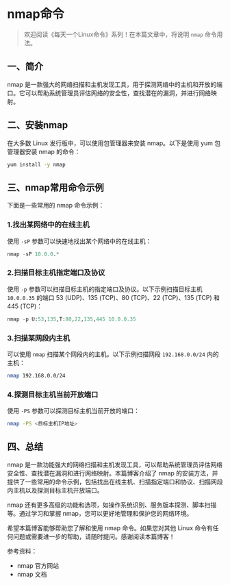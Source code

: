 # nmap命令



> 欢迎阅读《每天一个Linux命令》系列！在本篇文章中，将说明 `nmap` 命令用法。

## 一、简介

nmap 是一款强大的网络扫描和主机发现工具，用于探测网络中的主机和开放的端口。它可以帮助系统管理员评估网络的安全性，查找潜在的漏洞，并进行网络映射。



## 二、安装nmap

在大多数 Linux 发行版中，可以使用包管理器来安装 nmap。以下是使用 yum 包管理器安装 nmap 的命令：

```bash
yum install -y nmap
```



## 三、nmap常用命令示例

下面是一些常用的 nmap 命令示例：

### 1.找出某网络中的在线主机

使用 `-sP` 参数可以快速地找出某个网络中的在线主机：

```python
nmap -sP 10.0.0.*
```

### 2.扫描目标主机指定端口及协议

使用 `-p` 参数可以扫描目标主机的指定端口及协议。以下示例扫描目标主机 `10.0.0.35` 的端口 53 (UDP)、135 (TCP)、80 (TCP)、22 (TCP)、135 (TCP) 和 445 (TCP)：

```python
nmap -p U:53,135,T:80,22,135,445 10.0.0.35 
```

### 3.扫描某网段内主机

可以使用 `nmap` 扫描某个网段内的主机。以下示例扫描网段 `192.168.0.0/24` 内的主机：

```bash
nmap 192.168.0.0/24
```

### 4.探测目标主机当前开放端口

使用 `-PS` 参数可以探测目标主机当前开放的端口：

```bash
nmap -PS <目标主机IP地址> 
```



## 四、总结

nmap 是一款功能强大的网络扫描和主机发现工具，可以帮助系统管理员评估网络安全性、查找潜在漏洞和进行网络映射。本篇博客介绍了 nmap 的安装方法，并提供了一些常用的命令示例，包括找出在线主机、扫描指定端口和协议、扫描网段内主机以及探测目标主机开放端口。

nmap 还有更多高级的功能和选项，如操作系统识别、服务版本探测、脚本扫描等。通过学习和掌握 nmap，您可以更好地管理和保护您的网络环境。

希望本篇博客能够帮助您了解和使用 nmap 命令。如果您对其他 Linux 命令有任何问题或需要进一步的帮助，请随时提问。感谢阅读本篇博客！

参考资料：

- nmap 官方网站
- nmap 文档